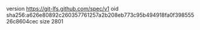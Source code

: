 version https://git-lfs.github.com/spec/v1
oid sha256:a626e80892c260357761257a2b208eb773c95b494918fa0f39855526c8604cec
size 2801
